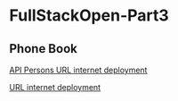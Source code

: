 # FullStackOpen-Part3

## Phone Book

[API Persons URL internet deployment](https://fullstackopen-part3-m1h6.onrender.com/api/persons)

[URL internet deployment](https://fullstackopen-part3-m1h6.onrender.com/)
